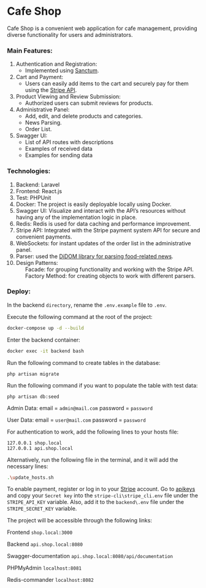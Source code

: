 <h1>Cafe Shop</h1>

<p>Cafe Shop is a convenient web application for cafe management, providing diverse functionality for users and administrators.</p>

<h3>Main Features:</h3>
<ol>
    <li>Authentication and Registration:
    <ul>
        <li>Implemented using <a href="https://laravel.com/docs/10.x/sanctum" target="_blank">Sanctum</a>.</li>
    </ul>
    </li>
    <li>Cart and Payment:
        <ul>
            <li>Users can easily add items to the cart and securely pay for them using the <a href="https://stripe.com/docs/api/connected-accounts" target="_blank">Stripe API</a>.</li>
        </ul>
    </li>
    <li>Product Viewing and Review Submission:
        <ul>
            <li>Authorized users can submit reviews for products.</li>
        </ul>
    </li>
    <li>Administrative Panel:
        <ul>
            <li>Add, edit, and delete products and categories.</li>
            <li>News Parsing.</li>
            <li>Order List.</li>
        </ul>
    </li>
    <li>Swagger UI:
        <ul>
            <li>List of API routes with descriptions</li>
            <li>Examples of received data</li>
            <li>Examples for sending data</li>
        </ul>
    </li>
</ol>

<h3>Technologies:</h3>
<ol>
    <li>Backend: Laravel</li>
    <li>Frontend: React.js</li>
    <li>Test: PHPUnit</li>
    <li>Docker: The project is easily deployable locally using Docker.</li>
    <li>Swagger UI: Visualize and interact with the API’s resources without having any of the implementation logic in place.</li>
    <li>Redis: Redis is used for data caching and performance improvement.</li>
    <li>Stripe API: Integrated with the Stripe payment system API for secure and convenient payments.</li>
    <li>WebSockets: for instant updates of the order list in the administrative panel.</li>
    <li>Parser: used the <a href="https://github.com/Imangazaliev/DiDOM" target="_blank">DiDOM library for parsing food-related news</a>.</li>
    <li>Design Patterns:
        <ul>Facade: for grouping functionality and working with the Stripe API.</ul>
        <ul>Factory Method: for creating objects to work with different parsers.</ul>
    </li>
</ol>

<h3>Deploy:</h3>

In the backend `directory`, rename the `.env.example` file to `.env`.

Execute the following command at the root of the project:

```bash
docker-compose up -d --build
```

Enter the backend container:

```bash
docker exec -it backend bash
```

Run the following command to create tables in the database:

```
php artisan migrate
```

Run the following command if you want to populate the table with test data:

```
php artisan db:seed
```

Admin Data:
email = `admin@mail.com`
password = `password`

User Data:
email = `user@mail.com`
password = `password`

For authentication to work, add the following lines to your hosts file:

```
127.0.0.1 shop.local
127.0.0.1 api.shop.local
```

Alternatively, run the following file in the terminal, and it will add the necessary lines:

```bash
.\update_hosts.sh
```

To enable payment, register or log in to your <a href="https://stripe.com/en-gb">Stripe</a> account.
Go to <a href="https://dashboard.stripe.com/test/apikeys">apikeys</a> and copy your `Secret key` into the 
`stripe-cli\stripe_cli.env` file under the `STRIPE_API_KEY` variable. Also, add it to the `backend\.env` file under 
the `STRIPE_SECRET_KEY` variable.

The project will be accessible through the following links:

Frontend `shop.local:3000`

Backend `api.shop.local:8080`

Swagger-documentation `api.shop.local:8080/api/documentation`

PHPMyAdmin `localhost:8081`

Redis-commander `localhost:8082`